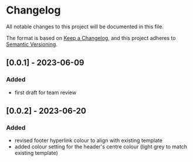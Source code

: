 # Changelog

All notable changes to this project will be documented in this file.

The format is based on [Keep a Changelog](https://keepachangelog.com/en/1.1.0/),
and this project adheres to [Semantic Versioning](https://semver.org/spec/v2.0.0.html).

## [0.0.1] - 2023-06-09

### Added
- first draft for team review

## [0.0.2] - 2023-06-20

### Added
- revised footer hyperlink colour to align with existing template
- added colour setting for the header's centre colour (light grey to match existing template)